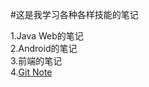 #这是我学习各种各样技能的笔记

1.Java Web的笔记  
2.Android的笔记  
3.前端的笔记  
4.[Git Note](github.com/orchid-in-deep-valley/Notes/blob/master/Git.txt)
